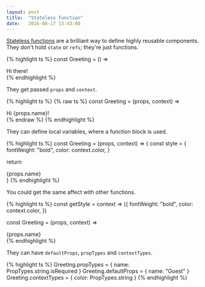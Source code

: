 ```yaml
---
layout: post
title:  "Stateless function"
date:   2016-08-17 13:43:00
---
```


[Stateless functions](https://facebook.github.io/react/docs/reusable-components.html#stateless-functions) are a brilliant way to define highly reusable components.
They don't hold `state` or `refs`; they're just functions.

{% highlight ts %}
const Greeting = () => <div>Hi there!</div>
{% endhighlight %}

They get passed `props` and `context`.

{% highlight ts %}
{% raw ts %}
const Greeting = (props, context) =>
  <div style={{color: context.color}}>Hi {props.name}!</div>
{% endraw %}
{% endhighlight %}

They can define local variables, where a function block is used.

{% highlight ts %}
const Greeting = (props, context) => {
  const style = {
    fontWeight: "bold",
    color: context.color,
  }

  return <div style={style}>{props.name}</div>
}
{% endhighlight %}

You could get the same affect with other functions.

{% highlight ts %}
const getStyle = context => ({
  fontWeight: "bold",
  color: context.color,
})

const Greeting = (props, context) =>
  <div style={getStyle(context)}>{props.name}</div>
{% endhighlight %}

They can have `defaultProps`, `propTypes` and `contextTypes`.

{% highlight ts %}
Greeting.propTypes = {
  name: PropTypes.string.isRequired
}
Greeting.defaultProps = {
  name: "Guest"
}
Greeting.contextTypes = {
  color: PropTypes.string
}
{% endhighlight %}
